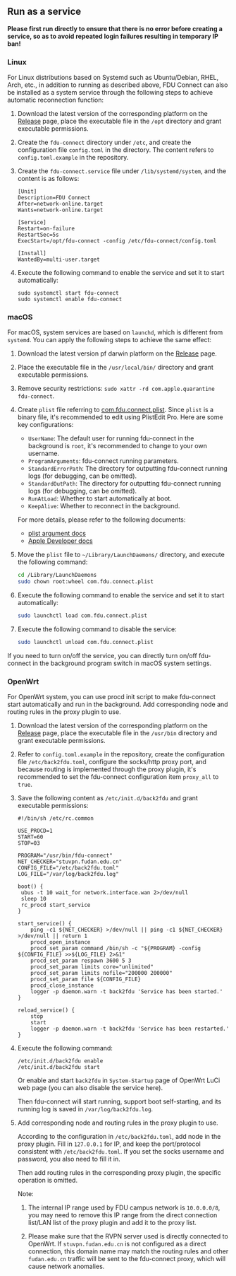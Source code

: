 ## Run as a service

**Please first run directly to ensure that there is no error before creating a service, so as to avoid repeated login failures resulting in temporary IP ban!**

### Linux

For Linux distributions based on Systemd such as Ubuntu/Debian, RHEL, Arch, etc., in addition to running as described above, FDU Connect can also be installed as a system service through the following steps to achieve automatic reconnection function:

1. Download the latest version of the corresponding platform on the [Release](https://github.com/akirasalvare/fdu-connect/releases) page, place the executable file in the `/opt` directory and grant executable permissions.

2. Create the `fdu-connect` directory under `/etc`, and create the configuration file `config.toml` in the directory. The content refers to `config.toml.example` in the repository.

3. Create the `fdu-connect.service` file under `/lib/systemd/system`, and the content is as follows:

   ```
   [Unit]
   Description=FDU Connect
   After=network-online.target
   Wants=network-online.target
   
   [Service]
   Restart=on-failure
   RestartSec=5s
   ExecStart=/opt/fdu-connect -config /etc/fdu-connect/config.toml
   
   [Install]
   WantedBy=multi-user.target
   ```

4. Execute the following command to enable the service and set it to start automatically:
   ```shell
   sudo systemctl start fdu-connect
   sudo systemctl enable fdu-connect
   ```

### macOS

For macOS, system services are based on `launchd`, which is different from `systemd`. You can apply the following steps to achieve the same effect:

1. Download the latest version pf darwin platform on the [Release](https://github.com/akirasalvare/fdu-connect/releases) page.

2. Place the executable file in the `/usr/local/bin/` directory and grant executable permissions.

3. Remove security restrictions: `sudo xattr -rd com.apple.quarantine fdu-connect`.

4. Create `plist` file referring to [com.fdu.connect.plist](com.fdu.connect.plist). Since `plist` is a binary file, it's recommended to edit using PlistEdit Pro. Here are some key configurations:

    + `UserName`: The default user for running fdu-connect in the background is `root`, it's recommended to change to your own username.
    + `ProgramArguments`: fdu-connect running parameters.
    + `StandardErrorPath`: The directory for outputting fdu-connect running logs (for debugging, can be omitted).
    + `StandardOutPath`: The directory for outputting fdu-connect running logs (for debugging, can be omitted).
    + `RunAtLoad`: Whether to start automatically at boot.
    + `KeepAlive`: Whether to reconnect in the background.

   For more details, please refer to the following documents:

    + [plist argument docs](https://keith.github.io/xcode-man-pages/launchd.plist.5.html#OnDemand)
    + [Apple Developer docs](https://developer.apple.com/library/archive/documentation/MacOSX/Conceptual/BPSystemStartup/Chapters/Introduction.html#//apple_ref/doc/uid/10000172i-SW1-SW1)

5. Move the `plist` file to `~/Library/LaunchDaemons/` directory, and execute the following command:
   ```zsh
   cd /Library/LaunchDaemons
   sudo chown root:wheel com.fdu.connect.plist
   ```

6. Execute the following command to enable the service and set it to start automatically:
   ```zsh
   sudo launchctl load com.fdu.connect.plist
   ```

7. Execute the following command to disable the service:
   ```zsh
   sudo launchctl unload com.fdu.connect.plist
   ```

If you need to turn on/off the service, you can directly turn on/off fdu-connect in the background program switch in macOS system settings.

### OpenWrt

For OpenWrt system, you can use procd init script to make fdu-connect start automatically and run in the background. Add corresponding node and routing rules in the proxy plugin to use.

1. Download the latest version of the corresponding platform on the [Release](https://github.com/akirasalvare/fdu-connect/releases) page, place the executable file in the `/usr/bin` directory and grant executable permissions.

2. Refer to `config.toml.example` in the repository, create the configuration file `/etc/back2fdu.toml`, configure the socks/http proxy port, and because routing is implemented through the proxy plugin, it's recommended to set the fdu-connect configuration item `proxy_all` to `true`.

3. Save the following content as `/etc/init.d/back2fdu` and grant executable permissions:

   ```shell
   #!/bin/sh /etc/rc.common
   
   USE_PROCD=1
   START=60
   STOP=03
   
   PROGRAM="/usr/bin/fdu-connect"
   NET_CHECKER="stuvpn.fudan.edu.cn"
   CONFIG_FILE="/etc/back2fdu.toml"
   LOG_FILE="/var/log/back2fdu.log"
   
   boot() {
   	ubus -t 10 wait_for network.interface.wan 2>/dev/null
   	sleep 10
   	rc_procd start_service
   }
   
   start_service() {
       ping -c1 ${NET_CHECKER} >/dev/null || ping -c1 ${NET_CHECKER} >/dev/null || return 1
       procd_open_instance
       procd_set_param command /bin/sh -c "${PROGRAM} -config ${CONFIG_FILE} >>${LOG_FILE} 2>&1"
       procd_set_param respawn 3600 5 3
       procd_set_param limits core="unlimited"
       procd_set_param limits nofile="200000 200000"
       procd_set_param file ${CONFIG_FILE}
       procd_close_instance
       logger -p daemon.warn -t back2fdu 'Service has been started.'
   }
   
   reload_service() {
       stop
       start
       logger -p daemon.warn -t back2fdu 'Service has been restarted.'
   }
   ```

4. Execute the following command:

   ```shell
   /etc/init.d/back2fdu enable
   /etc/init.d/back2fdu start
   ```

   Or enable and start `back2fdu` in `System-Startup` page of OpenWrt LuCi web page (you can also disable the service here).

   Then fdu-connect will start running, support boot self-starting, and its running log is saved in `/var/log/back2fdu.log`.

5. Add corresponding node and routing rules in the proxy plugin to use.

   According to the configuration in `/etc/back2fdu.toml`, add node in the proxy plugin. Fill in `127.0.0.1` for IP, and keep the port/protocol consistent with `/etc/back2fdu.toml`. If you set the socks username and password, you also need to fill it in.

   Then add routing rules in the corresponding proxy plugin, the specific operation is omitted.

   Note:

    1. The internal IP range used by FDU campus network is `10.0.0.0/8`, you may need to remove this IP range from the direct connection list/LAN list of the proxy plugin and add it to the proxy list.

    2. Please make sure that the RVPN server used is directly connected to OpenWrt. If `stuvpn.fudan.edu.cn` is not configured as a direct connection, this domain name may match the routing rules and other `fudan.edu.cn` traffic will be sent to the fdu-connect proxy, which will cause network anomalies.